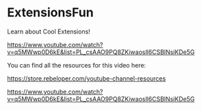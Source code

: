 # ExtensionsFun

Learn about Cool Extensions!

https://www.youtube.com/watch?v=q5MWwp0D6kE&list=PL_csAAO9PQ8ZKiwaosll6CSBlNsiKDe5G

You can find all the resources for this video here:

https://store.rebeloper.com/youtube-channel-resources

https://www.youtube.com/watch?v=q5MWwp0D6kE&list=PL_csAAO9PQ8ZKiwaosll6CSBlNsiKDe5G

